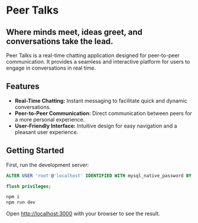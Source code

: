 # Peer Talks
## Where minds meet, ideas greet, and conversations take the lead.

Peer Talks is a real-time chatting application designed for peer-to-peer communication. It provides a seamless and interactive platform for users to engage in conversations in real time.

## Features

- **Real-Time Chatting:** Instant messaging to facilitate quick and dynamic conversations.
- **Peer-to-Peer Communication:** Direct communication between peers for a more personal experience.
- **User-Friendly Interface:** Intuitive design for easy navigation and a pleasant user experience.

## Getting Started

First, run the development server:

```sql
ALTER USER 'root'@'localhost' IDENTIFIED WITH mysql_native_password BY 'password';

flush privileges;
```

```bash
npm i
npm run dev
```

Open [http://localhost:3000](http://localhost:3000) with your browser to see the result.

